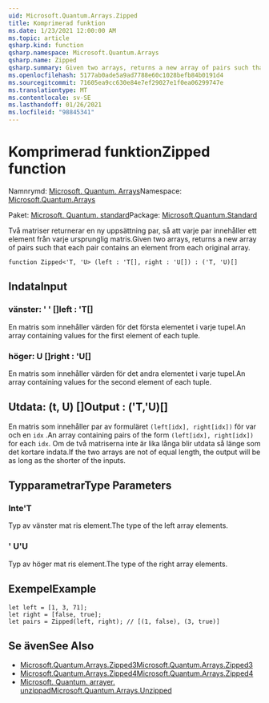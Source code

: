 ```yaml
---
uid: Microsoft.Quantum.Arrays.Zipped
title: Komprimerad funktion
ms.date: 1/23/2021 12:00:00 AM
ms.topic: article
qsharp.kind: function
qsharp.namespace: Microsoft.Quantum.Arrays
qsharp.name: Zipped
qsharp.summary: Given two arrays, returns a new array of pairs such that each pair contains an element from each original array.
ms.openlocfilehash: 5177ab0ade5a9ad7788e60c1028befb84b0191d4
ms.sourcegitcommit: 71605ea9cc630e84e7ef29027e1f0ea06299747e
ms.translationtype: MT
ms.contentlocale: sv-SE
ms.lasthandoff: 01/26/2021
ms.locfileid: "98845341"
---
```

# <a name="zipped-function"></a><span data-ttu-id="afcea-102">Komprimerad funktion</span><span class="sxs-lookup"><span data-stu-id="afcea-102">Zipped function</span></span>

<span data-ttu-id="afcea-103">Namnrymd: [Microsoft. Quantum. Arrays](xref:Microsoft.Quantum.Arrays)</span><span class="sxs-lookup"><span data-stu-id="afcea-103">Namespace: [Microsoft.Quantum.Arrays](xref:Microsoft.Quantum.Arrays)</span></span>

<span data-ttu-id="afcea-104">Paket: [Microsoft. Quantum. standard](https://nuget.org/packages/Microsoft.Quantum.Standard)</span><span class="sxs-lookup"><span data-stu-id="afcea-104">Package: [Microsoft.Quantum.Standard](https://nuget.org/packages/Microsoft.Quantum.Standard)</span></span>


<span data-ttu-id="afcea-105">Två matriser returnerar en ny uppsättning par, så att varje par innehåller ett element från varje ursprunglig matris.</span><span class="sxs-lookup"><span data-stu-id="afcea-105">Given two arrays, returns a new array of pairs such that each pair contains an element from each original array.</span></span>

```qsharp
function Zipped<'T, 'U> (left : 'T[], right : 'U[]) : ('T, 'U)[]
```


## <a name="input"></a><span data-ttu-id="afcea-106">Indata</span><span class="sxs-lookup"><span data-stu-id="afcea-106">Input</span></span>

### <a name="left--t"></a><span data-ttu-id="afcea-107">vänster: ' ' []</span><span class="sxs-lookup"><span data-stu-id="afcea-107">left : 'T[]</span></span>

<span data-ttu-id="afcea-108">En matris som innehåller värden för det första elementet i varje tupel.</span><span class="sxs-lookup"><span data-stu-id="afcea-108">An array containing values for the first element of each tuple.</span></span>


### <a name="right--u"></a><span data-ttu-id="afcea-109">höger: U []</span><span class="sxs-lookup"><span data-stu-id="afcea-109">right : 'U[]</span></span>

<span data-ttu-id="afcea-110">En matris som innehåller värden för det andra elementet i varje tupel.</span><span class="sxs-lookup"><span data-stu-id="afcea-110">An array containing values for the second element of each tuple.</span></span>



## <a name="output--tu"></a><span data-ttu-id="afcea-111">Utdata: (t, U) []</span><span class="sxs-lookup"><span data-stu-id="afcea-111">Output : ('T,'U)[]</span></span>

<span data-ttu-id="afcea-112">En matris som innehåller par av formuläret `(left[idx], right[idx])` för var och en `idx` .</span><span class="sxs-lookup"><span data-stu-id="afcea-112">An array containing pairs of the form `(left[idx], right[idx])` for each `idx`.</span></span> <span data-ttu-id="afcea-113">Om de två matriserna inte är lika långa blir utdata så länge som det kortare indata.</span><span class="sxs-lookup"><span data-stu-id="afcea-113">If the two arrays are not of equal length, the output will be as long as the shorter of the inputs.</span></span>

## <a name="type-parameters"></a><span data-ttu-id="afcea-114">Typparametrar</span><span class="sxs-lookup"><span data-stu-id="afcea-114">Type Parameters</span></span>

### <a name="t"></a><span data-ttu-id="afcea-115">Inte</span><span class="sxs-lookup"><span data-stu-id="afcea-115">'T</span></span>

<span data-ttu-id="afcea-116">Typ av vänster mat ris element.</span><span class="sxs-lookup"><span data-stu-id="afcea-116">The type of the left array elements.</span></span>
### <a name="u"></a><span data-ttu-id="afcea-117">' U</span><span class="sxs-lookup"><span data-stu-id="afcea-117">'U</span></span>

<span data-ttu-id="afcea-118">Typ av höger mat ris element.</span><span class="sxs-lookup"><span data-stu-id="afcea-118">The type of the right array elements.</span></span>

## <a name="example"></a><span data-ttu-id="afcea-119">Exempel</span><span class="sxs-lookup"><span data-stu-id="afcea-119">Example</span></span>

```qsharp
let left = [1, 3, 71];
let right = [false, true];
let pairs = Zipped(left, right); // [(1, false), (3, true)]
```

## <a name="see-also"></a><span data-ttu-id="afcea-120">Se även</span><span class="sxs-lookup"><span data-stu-id="afcea-120">See Also</span></span>

- [<span data-ttu-id="afcea-121">Microsoft.Quantum.Arrays.Zipped3</span><span class="sxs-lookup"><span data-stu-id="afcea-121">Microsoft.Quantum.Arrays.Zipped3</span></span>](xref:Microsoft.Quantum.Arrays.Zipped3)
- [<span data-ttu-id="afcea-122">Microsoft.Quantum.Arrays.Zipped4</span><span class="sxs-lookup"><span data-stu-id="afcea-122">Microsoft.Quantum.Arrays.Zipped4</span></span>](xref:Microsoft.Quantum.Arrays.Zipped4)
- [<span data-ttu-id="afcea-123">Microsoft. Quantum. arrayer. unzippad</span><span class="sxs-lookup"><span data-stu-id="afcea-123">Microsoft.Quantum.Arrays.Unzipped</span></span>](xref:Microsoft.Quantum.Arrays.Unzipped)